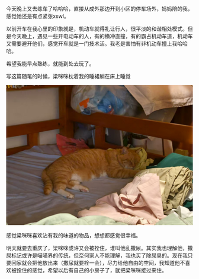 
今天晚上又去练车了哈哈哈，直接从成外那边开到小区的停车场外，妈妈陪的我，感觉她还是有点紧张xswl。

以前开车在我心里的印象就是，机动车就得礼让行人，很平淡的和谐相处模式。但是今天晚上，遇见一些开电动车的人，有的横冲直撞，有的霸占机动车道，机动车又需要避开他们，感觉开车就是一门技术活。我老是害怕有非机动车撞上我哈哈哈。

希望我能早点熟练，就能到处去玩了。


写这篇随笔的时候，梁咪咪枕着我的睡裙躺在床上睡觉

![](../img/40a472b456b4ab86ac28bdd268fb1a8.jpg)

感觉梁咪咪喜欢沾有我的味道的物品，想想都感觉很幸福。

明天就要去重庆了，梁咪咪或许又会被拴住，谁叫他乱撒尿。其实我也理解他，撒尿标记或许是喵喵界的传统，但奈何家人不能理解，我也买了除尿臭的。现在我只要回家就会把他放出来（撒尿就要栓一会），尽力给他自由的空间，我知道他不喜欢被拴住的感觉，希望以后有自己的小房子了，就把梁咪咪接过来住。